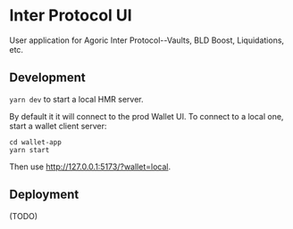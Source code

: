 # Inter Protocol UI

User application for Agoric Inter Protocol--Vaults, BLD Boost, Liquidations, etc.

## Development

`yarn dev` to start a local HMR server.

By default it it will connect to the prod Wallet UI. To connect to a local one, start a wallet client server:

```
cd wallet-app
yarn start
```

Then use http://127.0.0.1:5173/?wallet=local.

## Deployment

(TODO)
